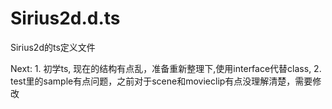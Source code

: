 Sirius2d.d.ts
==============================

Sirius2d的ts定义文件

Next: 1. 初学ts, 现在的结构有点乱，准备重新整理下,使用interface代替class, 2. test里的sample有点问题，之前对于scene和movieclip有点没理解清楚，需要修改
